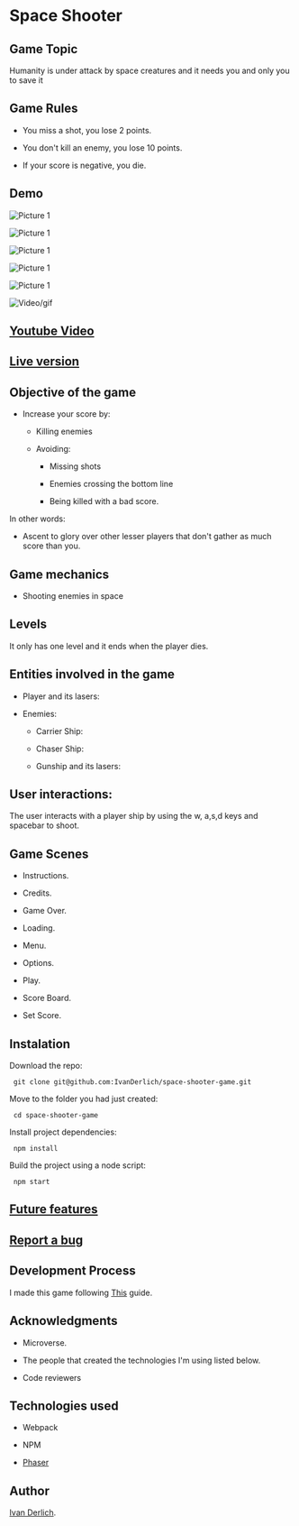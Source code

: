 # Space Shooter

## Game Topic

Humanity is under attack by space creatures and it needs you and only you to save it

## Game Rules

- You miss a shot, you lose 2 points.

- You don't kill an enemy, you lose 10 points.

- If your score is negative, you die.

## Demo

![Picture 1](docs/1.png) <br>

![Picture 1](docs/2.png) <br>

![Picture 1](docs/3.png) <br>

![Picture 1](docs/4.png) <br>

![Picture 1](docs/5.png) <br>

![Video/gif](docs/1.gif) <br>

## [Youtube Video](https://www.youtube.com/watch?v=0E-0bb0-IFU)

## [Live version](https://ivanderlich-space-shooter.netlify.app/)

## Objective of the game

- Increase your score by:

  - Killing enemies

  - Avoiding:

    - Missing shots

    - Enemies crossing the bottom line

    - Being killed with a bad score.

In other words:

- Ascent to glory over other lesser players that don't gather as much score than you.

## Game mechanics

- Shooting enemies in space

## Levels

It only has one level and it ends when the player dies.

## Entities involved in the game

- Player and its lasers: 

- Enemies:

     - Carrier Ship:

     - Chaser Ship:

     - Gunship and its lasers:

## User interactions:

The user interacts with a player ship by using the w, a,s,d keys and spacebar to shoot.

## Game Scenes

- Instructions.

- Credits.

- Game Over.

- Loading.

- Menu.

- Options.

- Play.

- Score Board.

- Set Score.

## Instalation

Download the repo:

     git clone git@github.com:IvanDerlich/space-shooter-game.git

Move to the folder you had just created:

     cd space-shooter-game

Install project dependencies:

     npm install

Build the project using a node script:

     npm start

## [Future features](https://github.com/IvanDerlich/space-shooter-game/issues?q=is%3Aissue+is%3Aopen+label%3Aenhancement)

## [Report a bug](https://github.com/IvanDerlich/space-shooter-game/issues/new)

## Development Process

I made this game following [This](https://www.notion.so/Shooter-game-203e819041c7486bb36f9e65faecba27) guide.

## Acknowledgments

 - Microverse.

 - The people that created the technologies I'm using listed below.

 - Code reviewers

## Technologies used

 - Webpack

 - NPM

 - [Phaser](https://phaser.io/)

## Author

[Ivan Derlich](https://www.ivanderlich.com).
